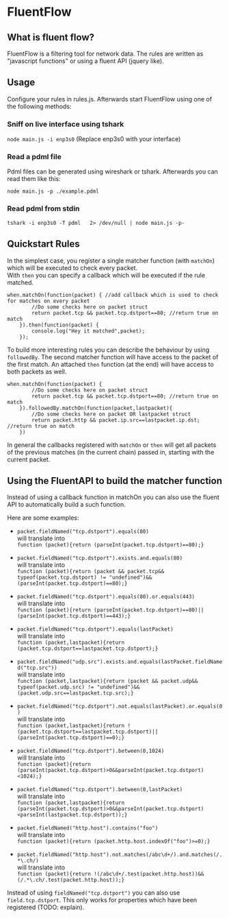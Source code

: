 # FluentFlow

## What is fluent flow?

FluentFlow is a filtering tool for network data. The rules are written as "javascript functions" or using a fluent API (jquery like).

## Usage

Configure your rules in rules.js. Afterwards start FluentFlow using one of the following methods:

### Sniff on live interface using tshark


```node main.js -i enp3s0``` (Replace enp3s0 with your interface)

### Read a pdml file

Pdml files can be generated using wireshark or tshark.
Afterwards you can read them like this:

```node main.js -p ./example.pdml```

### Read pdml from stdin

```tshark -i enp3s0 -T pdml   2> /dev/null | node main.js -p-```


## Quickstart Rules

In the simplest case, you register a single matcher function (with `matchOn`) which will be executed to check every packet.  
With `then` you can specify a callback which will be executed if the rule matched.

```
when.matchOn(function(packet) { //add callback which is used to check for matches on every packet
        //Do some checks here on packet struct
        return packet.tcp && packet.tcp.dstport==80; //return true on match
    }).then(function(packet) {
        console.log("Hey it matched",packet);
    });
```

To build more interesting rules you can describe the behaviour by using `followedBy`.
The second matcher function will have access to the packet of the first match.
An attached `then` function (at the end) will have access to both packets as well.

```
when.matchOn(function(packet) {
        //Do some checks here on packet struct
        return packet.tcp && packet.tcp.dstport==80; //return true on match
    }).followedBy.matchOn(function(packet,lastpacket){
        //Do some checks here on packet OR lastpacket struct
        return packet.http && packet.ip.src==lastpacket.ip.dst; //return true on match
    })
```

In general the callbacks registered with `matchOn` or `then` will get all packets of the previous matches (in the current chain) passed in, starting with the current packet.

## Using the FluentAPI to build the matcher function

Instead of using a callback function in matchOn you can also use the fluent API to automatically build a such function.

Here are some examples:

<!---

function printy(rule) {
    console.log("* `"+rule+"`  ");
    console.log("will translate into  ");
    console.log("`"+eval(rule+".toString()")+"`");
    console.log();
}

printy("packet.fieldNamed(\"tcp.dstport\").equals(80)");

-->


* `packet.fieldNamed("tcp.dstport").equals(80)`  
will translate into  
`function (packet){return (parseInt(packet.tcp.dstport)==80);}`

* `packet.fieldNamed("tcp.dstport").exists.and.equals(80)`  
will translate into  
`function (packet){return (packet && packet.tcp&& typeof(packet.tcp.dstport) != "undefined")&&(parseInt(packet.tcp.dstport)==80);}`

* `packet.fieldNamed("tcp.dstport").equals(80).or.equals(443)`  
will translate into  
`function (packet){return (parseInt(packet.tcp.dstport)==80)||(parseInt(packet.tcp.dstport)==443);}`

* `packet.fieldNamed("tcp.dstport").equals(lastPacket)`  
will translate into  
`function (packet,lastpacket){return (packet.tcp.dstport==lastpacket.tcp.dstport);}`

* `packet.fieldNamed("udp.src").exists.and.equals(lastPacket.fieldNamed("tcp.src"))`  
will translate into  
`function (packet,lastpacket){return (packet && packet.udp&& typeof(packet.udp.src) != "undefined")&&(packet.udp.src==lastpacket.tcp.src);}`

* `packet.fieldNamed("tcp.dstport").not.equals(lastPacket).or.equals(0)`  
will translate into  
`function (packet,lastpacket){return !(packet.tcp.dstport==lastpacket.tcp.dstport)||(parseInt(packet.tcp.dstport)==0);}`

* `packet.fieldNamed("tcp.dstport").between(0,1024)`  
will translate into  
`function (packet){return (parseInt(packet.tcp.dstport)>0&&parseInt(packet.tcp.dstport)<1024);}`

* `packet.fieldNamed("tcp.dstport").between(0,lastPacket)`  
will translate into  
`function (packet,lastpacket){return (parseInt(packet.tcp.dstport)>0&&parseInt(packet.tcp.dstport)<parseInt(lastpacket.tcp.dstport));}`

* `packet.fieldNamed("http.host").contains("foo")`  
will translate into  
`function (packet){return (packet.http.host.indexOf("foo")>=0);}`

* `packet.fieldNamed("http.host").not.matches(/abc\d+/).and.matches(/.*\.ch/)`  
will translate into  
`function (packet){return !(/abc\d+/.test(packet.http.host))&&(/.*\.ch/.test(packet.http.host));}`

  
Instead of using `fieldNamed("tcp.dstport")` you can also use `field.tcp.dstport`. This only works for properties which have been registered (TODO: explain).